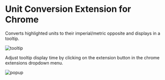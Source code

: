 # Unit Conversion Extension for Chrome
 
Converts highlighted units to their imperial/metric opposite and displays in a tooltip.

![tooltip](https://github.com/user-attachments/assets/a9aaa039-24ef-447f-a5b4-5bc9b00c81b4)

Adjust tooltip display time by clicking on the extension button in the chrome extensions dropdown menu.

![popup](https://github.com/user-attachments/assets/cb23d977-a157-4fcd-899b-998551983949)
